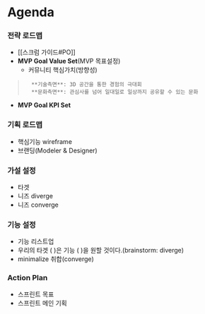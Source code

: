 # Agenda
### **전략 로드맵**
- [[스크럼 가이드#PO]]
- **MVP Goal Value Set**(MVP 목표설정)
	- 커뮤니티 핵심가치(방향성)
>		**기술측면**: 3D 공간을 통한 경험의 극대회
>		**문화측면**: 관심사를 넘어 일대일로 일상까지 공유할 수 있는 문화
- **MVP Goal KPI Set**

### 기획 로드맵
- 핵심기능 wireframe
- 브랜딩(Modeler & Designer)

### 가설 설정
- 타겟
- 니즈 diverge 
- 니즈 converge

### 기능 설정
- 기능 리스트업
- 우리의 타겟 (  )은 기능 (  )을 원할 것이다.(brainstorm: diverge)
- minimalize 취합(converge)

### Action Plan
- 스프린트 목표
- 스프린트 메인 기획